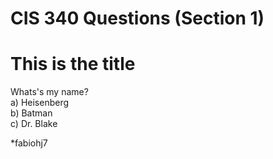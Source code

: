 # CIS 340 Questions (Section 1)
# This is the title
Whats's my name?  
a) Heisenberg  
b) Batman  
c) Dr. Blake  

*fabiohj7
